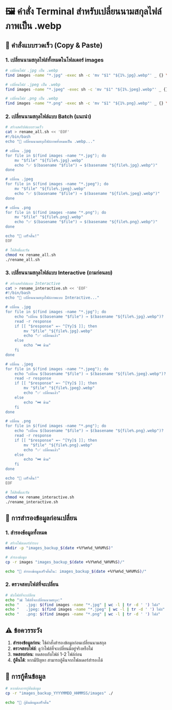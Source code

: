 # 🖼️ คำสั่ง Terminal สำหรับเปลี่ยนนามสกุลไฟล์ภาพเป็น .webp

## 🚀 **คำสั่งแบบรวดเร็ว (Copy & Paste)**

### **1. เปลี่ยนนามสกุลไฟล์ทั้งหมดในโฟลเดอร์ images**

```bash
# เปลี่ยนไฟล์ .jpg เป็น .webp
find images -name "*.jpg" -exec sh -c 'mv "$1" "${1%.jpg}.webp"' _ {} \;

# เปลี่ยนไฟล์ .jpeg เป็น .webp
find images -name "*.jpeg" -exec sh -c 'mv "$1" "${1%.jpeg}.webp"' _ {} \;

# เปลี่ยนไฟล์ .png เป็น .webp
find images -name "*.png" -exec sh -c 'mv "$1" "${1%.png}.webp"' _ {} \;
```

### **2. เปลี่ยนนามสกุลไฟล์แบบ Batch (แนะนำ)**

```bash
# สร้างสคริปต์แบบรวดเร็ว
cat > rename_all.sh << 'EOF'
#!/bin/bash
echo "🔄 เปลี่ยนนามสกุลไฟล์ภาพทั้งหมดเป็น .webp..."

# เปลี่ยน .jpg
for file in $(find images -name "*.jpg"); do
    mv "$file" "${file%.jpg}.webp"
    echo "✅ $(basename "$file") → $(basename "${file%.jpg}.webp")"
done

# เปลี่ยน .jpeg
for file in $(find images -name "*.jpeg"); do
    mv "$file" "${file%.jpeg}.webp"
    echo "✅ $(basename "$file") → $(basename "${file%.jpeg}.webp")"
done

# เปลี่ยน .png
for file in $(find images -name "*.png"); do
    mv "$file" "${file%.png}.webp"
    echo "✅ $(basename "$file") → $(basename "${file%.png}.webp")"
done

echo "🎉 เสร็จสิ้น!"
EOF

# ให้สิทธิ์และรัน
chmod +x rename_all.sh
./rename_all.sh
```

### **3. เปลี่ยนนามสกุลไฟล์แบบ Interactive (ถามก่อนลบ)**

```bash
# สร้างสคริปต์แบบ Interactive
cat > rename_interactive.sh << 'EOF'
#!/bin/bash
echo "🔄 เปลี่ยนนามสกุลไฟล์ภาพแบบ Interactive..."

# เปลี่ยน .jpg
for file in $(find images -name "*.jpg"); do
    echo "เปลี่ยน $(basename "$file") → $(basename "${file%.jpg}.webp")? (y/n)"
    read -r response
    if [[ "$response" =~ ^[Yy]$ ]]; then
        mv "$file" "${file%.jpg}.webp"
        echo "✅ เปลี่ยนแล้ว"
    else
        echo "⏭️ ข้าม"
    fi
done

# เปลี่ยน .jpeg
for file in $(find images -name "*.jpeg"); do
    echo "เปลี่ยน $(basename "$file") → $(basename "${file%.jpeg}.webp")? (y/n)"
    read -r response
    if [[ "$response" =~ ^[Yy]$ ]]; then
        mv "$file" "${file%.jpeg}.webp"
        echo "✅ เปลี่ยนแล้ว"
    else
        echo "⏭️ ข้าม"
    fi
done

# เปลี่ยน .png
for file in $(find images -name "*.png"); do
    echo "เปลี่ยน $(basename "$file") → $(basename "${file%.png}.webp")? (y/n)"
    read -r response
    if [[ "$response" =~ ^[Yy]$ ]]; then
        mv "$file" "${file%.png}.webp"
        echo "✅ เปลี่ยนแล้ว"
    else
        echo "⏭️ ข้าม"
    fi
done

echo "🎉 เสร็จสิ้น!"
EOF

# ให้สิทธิ์และรัน
chmod +x rename_interactive.sh
./rename_interactive.sh
```

## 📁 **การสำรองข้อมูลก่อนเปลี่ยน**

### **1. สำรองข้อมูลทั้งหมด**
```bash
# สร้างโฟลเดอร์สำรอง
mkdir -p "images_backup_$(date +%Y%m%d_%H%M%S)"

# สำรองข้อมูล
cp -r images "images_backup_$(date +%Y%m%d_%H%M%S)/"

echo "💾 สำรองข้อมูลเสร็จสิ้นใน: images_backup_$(date +%Y%m%d_%H%M%S)/"
```

### **2. ตรวจสอบไฟล์ที่จะเปลี่ยน**
```bash
# นับไฟล์ที่จะเปลี่ยน
echo "📊 ไฟล์ที่จะเปลี่ยนนามสกุล:"
echo "   .jpg: $(find images -name "*.jpg" | wc -l | tr -d ' ') ไฟล์"
echo "   .jpeg: $(find images -name "*.jpeg" | wc -l | tr -d ' ') ไฟล์"
echo "   .png: $(find images -name "*.png" | wc -l | tr -d ' ') ไฟล์"
```

## ⚠️ **ข้อควรระวัง**

1. **สำรองข้อมูลก่อน**: ใช้คำสั่งสำรองข้อมูลก่อนเปลี่ยนนามสกุล
2. **ตรวจสอบไฟล์**: ดูว่าไฟล์ที่จะเปลี่ยนมีอยู่จริงหรือไม่
3. **ทดสอบก่อน**: ทดสอบกับไฟล์ 1-2 ไฟล์ก่อน
4. **กู้คืนได้**: หากมีปัญหา สามารถกู้คืนจากโฟลเดอร์สำรองได้

## 🔄 **การกู้คืนข้อมูล**

```bash
# หากต้องการกู้คืนข้อมูล
cp -r "images_backup_YYYYMMDD_HHMMSS/images" ./

echo "🔄 กู้คืนข้อมูลเสร็จสิ้น"
```
